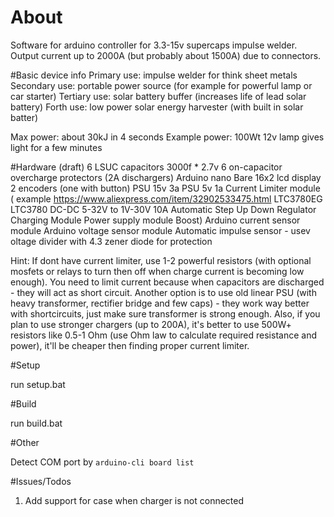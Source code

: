 # About
Software for arduino controller for 3.3-15v supercaps impulse welder.
Output current up to 2000A (but probably about 1500A) due to connectors.

#Basic device info
Primary use: impulse welder for think sheet metals
Secondary use: portable power source (for example for powerful lamp or car starter)
Tertiary use: solar battery buffer (increases life of lead solar battery)
Forth use: low power solar energy harvester (with built in solar batter)

Max power: about 30kJ in 4 seconds
Example power: 100Wt 12v lamp gives light for a few minutes

#Hardware (draft)
    6 LSUC capacitors 3000f * 2.7v
    6 on-capacitor overcharge protectors (2A dischargers)
    Arduino nano
    Bare 16x2 lcd display
    2 encoders (one with button)
    PSU 15v 3a
    PSU 5v 1a
    Current Limiter module ( example https://www.aliexpress.com/item/32902533475.html LTC3780EG LTC3780 DC-DC 5-32V to 1V-30V 10A Automatic Step Up Down Regulator Charging Module Power supply module Boost)
    Arduino current sensor module
    Arduino voltage sensor module
    Automatic impulse sensor - usev oltage divider with 4.3 zener diode for protection 

Hint:
If dont have current limiter, use 1-2 powerful resistors (with optional mosfets or relays to turn then off when charge current is becoming low enough).
You need to limit current because when capacitors are discharged - they will act as short circuit.
Another option is to use old linear PSU (with heavy transformer, rectifier bridge and few caps) -
they work way better with shortcircuits, just make sure transformer is strong enough.
Also, if you plan to use stronger chargers (up to 200A), it's better to use 500W+ resistors
like 0.5-1 Ohm (use Ohm law to calculate required resistance and power), it'll be cheaper then finding proper current limiter.

 

#Setup

run setup.bat

#Build

run build.bat

#Other

Detect COM port by `arduino-cli board list`

#Issues/Todos
1. Add support for case when charger is not connected
